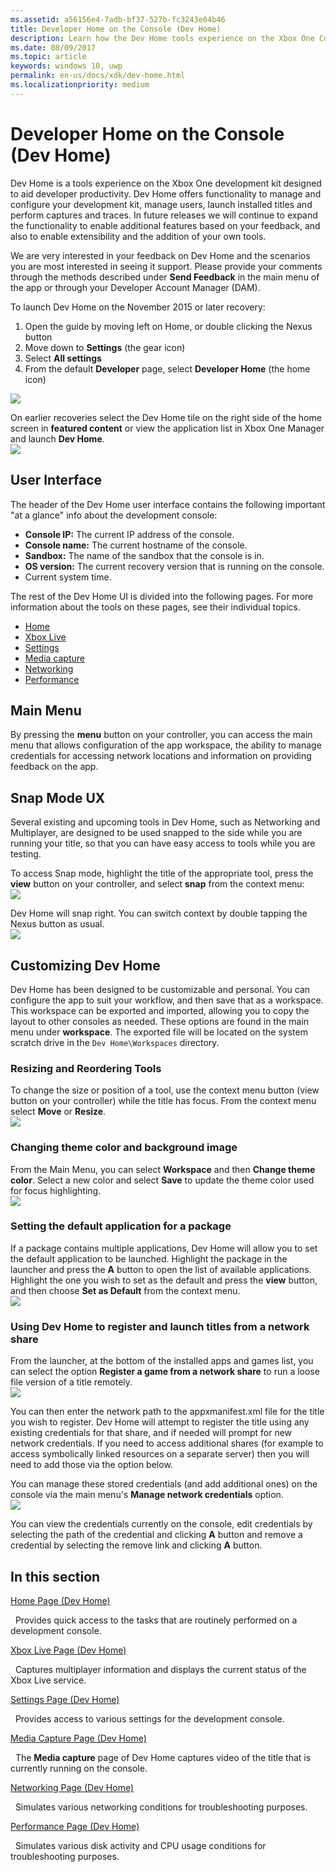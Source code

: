 ```yaml
---
ms.assetid: a56156e4-7adb-bf37-527b-fc3243e04b46
title: Developer Home on the Console (Dev Home)
description: Learn how the Dev Home tools experience on the Xbox One Console development kit aids developer productivity.
ms.date: 08/09/2017
ms.topic: article
keywords: windows 10, uwp
permalink: en-us/docs/xdk/dev-home.html
ms.localizationpriority: medium
---
```

# Developer Home on the Console (Dev Home)
   
  
Dev Home is a tools experience on the Xbox One development kit designed to aid developer productivity. Dev Home offers functionality to manage and configure your development kit, manage users, launch installed titles and perform captures and traces. In future releases we will continue to expand the functionality to enable additional features based on your feedback, and also to enable extensibility and the addition of your own tools.   
   
  
We are very interested in your feedback on Dev Home and the scenarios you are most interested in seeing it support. Please provide your comments through the methods described under **Send Feedback** in the main menu of the app or through your Developer Account Manager (DAM).   
   
  
To launch Dev Home on the November 2015 or later recovery:  
 
   1. Open the guide by moving left on Home, or double clicking the Nexus button  
   1. Move down to **Settings** (the gear icon)   
   1. Select **All settings**  
   1. From the default **Developer** page, select **Developer Home** (the home icon)   

 ![](images/dev_home_icons.png)   
  
On earlier recoveries select the Dev Home tile on the right side of the home screen in **featured content** or view the application list in Xbox One Manager and launch **Dev Home**.   
 ![](images/dev_home_1.png) 
<a id="ID4EBC"></a>

   

## User Interface  
   
  
The header of the Dev Home user interface contains the following important "at a glance" info about the development console:   
 
   *  **Console IP:** The current IP address of the console.   
   *  **Console name:** The current hostname of the console.  
   *  **Sandbox:** The name of the sandbox that the console is in.  
   *  **OS version:** The current recovery version that is running on the console.
   *  Current system time.   

   
  
The rest of the Dev Home UI is divided into the following pages. For more information about the tools on these pages, see their individual topics.   
 
   *  [Home](devhome-home.md)  
   *  [Xbox Live](devhome-live.md)  
   *  [Settings](devhome-settings.md)  
   *  [Media capture](devhome-capture.md)  
   *  [Networking](devhome-networking.md)  
   *  [Performance](devhome-performance.md)  

  
<a id="ID4EKE"></a>

   

## Main Menu  
   
  
By pressing the **menu** button on your controller, you can access the main menu that allows configuration of the app workspace, the ability to manage credentials for accessing network locations and information on providing feedback on the app.   
  
<a id="ID4EUE"></a>

   

## Snap Mode UX  
   
  
Several existing and upcoming tools in Dev Home, such as Networking and Multiplayer, are designed to be used snapped to the side while you are running your title, so that you can have easy access to tools while you are testing.   
   
  
To access Snap mode, highlight the title of the appropriate tool, press the **view** button on your controller, and select **snap** from the context menu:  
 ![](images/dev_home_4.png)   
  
Dev Home will snap right. You can switch context by double tapping the Nexus button as usual.  
 ![](images/dev_home_5.png)  
<a id="ID4EKF"></a>

   

## Customizing Dev Home  
   
  
Dev Home has been designed to be customizable and personal. You can configure the app to suit your workflow, and then save that as a workspace. This workspace can be exported and imported, allowing you to copy the layout to other consoles as needed. These options are found in the main menu under **workspace**. The exported file will be located on the system scratch drive in the `Dev Home\Workspaces` directory.   
 
<a id="ID4EVF"></a>

   

### Resizing and Reordering Tools  
   
  
To change the size or position of a tool, use the context menu button (view button on your controller) while the title has focus. From the context menu select **Move** or **Resize**.   
 ![](images/dev_home_6.png)  
<a id="ID4EEG"></a>

   

### Changing theme color and background image  
   
  
From the Main Menu, you can select **Workspace** and then **Change theme color**. Select a new color and select **Save** to update the theme color used for focus highlighting.   
 ![](images/dev_home_7.png)  
<a id="ID4EVG"></a>

   

### Setting the default application for a package  
   
  
If a package contains multiple applications, Dev Home will allow you to set the default application to be launched. Highlight the package in the launcher and press the **A** button to open the list of available applications. Highlight the one you wish to set as the default and press the **view** button, and then choose **Set as Default** from the context menu.   
 ![](images/dev_home_setdefault.png)  
<a id="ID4EGH"></a>

   

### Using Dev Home to register and launch titles from a network share  
   
  
From the launcher, at the bottom of the installed apps and games list, you can select the option **Register a game from a network share** to run a loose file version of a title remotely.   
 ![](images/dev_home_8.png)   
  
You can then enter the network path to the appxmanifest.xml file for the title you wish to register. Dev Home will attempt to register the title using any existing credentials for that share, and if needed will prompt for new network credentials. If you need to access additional shares (for example to access symbolically linked resources on a separate server) then you will need to add those via the option below.   
   
  
You can manage these stored credentials (and add additional ones) on the console via the main menu's **Manage network credentials** option.   
 ![](images/dev_home_9.png)   
  
You can view the credentials currently on the console, edit credentials by selecting the path of the credential and clicking **A** button and remove a credential by selecting the remove link and clicking **A** button.   
   
<a id="ID4EGAAC"></a>

   

## In this section  
  
[Home Page (Dev Home)](devhome-home.md)  


&nbsp;&nbsp;Provides quick access to the tasks that are routinely performed on a development console. 
  
  
[Xbox Live Page (Dev Home)](devhome-live.md)  


&nbsp;&nbsp;Captures multiplayer information and displays the current status of the Xbox Live service. 
  
  
[Settings Page (Dev Home)](devhome-settings.md)  


&nbsp;&nbsp;Provides access to various settings for the development console. 
  
  
[Media Capture Page (Dev Home)](devhome-capture.md)  


&nbsp;&nbsp;The **Media capture** page of Dev Home captures video of the title that is currently running on the console. 
  
  
[Networking Page (Dev Home)](devhome-networking.md)  


&nbsp;&nbsp;Simulates various networking conditions for troubleshooting purposes. 
  
  
[Performance Page (Dev Home)](devhome-performance.md)  


&nbsp;&nbsp;Simulates various disk activity and CPU usage conditions for troubleshooting purposes. 
 
